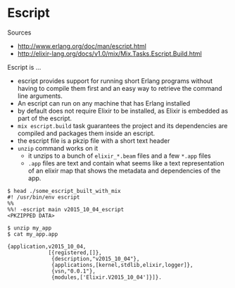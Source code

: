 # Escript

Sources

* http://www.erlang.org/doc/man/escript.html
* http://elixir-lang.org/docs/v1.0/mix/Mix.Tasks.Escript.Build.html

Escript is ...

* escript provides support for running short Erlang programs without having to
  compile them first and an easy way to retrieve the command line arguments.
* An escript can run on any machine that has Erlang installed
* by default does not require Elixir to be installed, as Elixir is embedded as part of the escript.
* `mix escript.build` task guarantees the project and its dependencies are
  compiled and packages them inside an escript.
* the escript file is a pkzip file with a short text header
* `unzip` command works on it
    * it unzips to a bunch of `elixir_*.beam` files and a few `*.app` files
    * `.app` files are text and contain what seems like a text representation
      of an elixir map that shows the metadata and dependencies of the app.

```plain
$ head ./some_escript_built_with_mix
#! /usr/bin/env escript
%%
%%! -escript main v2015_10_04_escript
<PKZIPPED DATA>
```

```plain
$ unzip my_app
$ cat my_app.app

{application,v2015_10_04,
             [{registered,[]},
              {description,"v2015_10_04"},
              {applications,[kernel,stdlib,elixir,logger]},
              {vsn,"0.0.1"},
              {modules,['Elixir.V2015_10_04']}]}.
```

